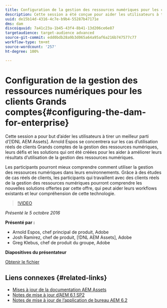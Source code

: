 ```yaml
---
title: Configuration de la gestion des ressources numériques pour les clients Grands comptes
description: Cette session a été conçue pour aider les utilisateurs à tirer un meilleur parti d’AEM Assets. Arnold Espos se concentrera sur les cas d’utilisation réels de clients Grands comptes de la gestion des ressources numériques, leurs défis et les solutions qui ont été créées pour les aider à améliorer leurs résultats d’utilisation de la gestion des ressources numériques.   Les participants pourront mieux comprendre comment utiliser la gestion des ressources numériques dans leurs environnements. Grâce à des études de cas réels de clients, les participants qui travaillent avec des clients réels de la gestion des ressources numériques pourront comprendre les nouvelles solutions offertes par cette offre, qui peut aider leurs workflows existants et leur compréhension de cette technologie.
uuid: de15b14d-4316-4c7e-b9b4-55287b47171e
dms: dam
discoiquuid: 7a41c23a-1b45-43f4-8b41-13d206ce6e87
targetaudience: target-audience advanced
source-git-commit: edd0bdb28a9b3d065a64a95af6a216b747577c77
workflow-type: tm+mt
source-wordcount: '257'
ht-degree: 100%

---
```


# Configuration de la gestion des ressources numériques pour les clients Grands comptes{#configuring-the-dam-for-enterprise}

Cette session a pour but d’aider les utilisateurs à tirer un meilleur parti d’[!DNL AEM Assets]. Arnold Espos se concentrera sur les cas d’utilisation réels de clients Grands comptes de la gestion des ressources numériques, leurs défis et les solutions qui ont été créées pour les aider à améliorer leurs résultats d’utilisation de la gestion des ressources numériques.

Les participants pourront mieux comprendre comment utiliser la gestion des ressources numériques dans leurs environnements. Grâce à des études de cas réels de clients, les participants qui travaillent avec des clients réels de la gestion des ressources numériques pourront comprendre les nouvelles solutions offertes par cette offre, qui peut aider leurs workflows existants et leur compréhension de cette technologie.

>[!VIDEO](https://video.tv.adobe.com/v/19298/?quality=9)

*Présenté le 5 octobre 2016*

**Présenté par :**

* Arnold Espos, chef principal de produit, Adobe
* Josh Ramirez, chef de produit, [!DNL AEM Assets], Adobe
* Greg Klebus, chef de produit du groupe, Adobe

**Diapositives du présentateur**

[Obtenir le fichier](assets/assets-webinar-oct5final.pdf)

## Liens connexes {#related-links}

* [Mises à jour de la documentation AEM Assets](https://docs.adobe.com/content/docs/fr/aem/recent-documentation-updates.html)
* [Notes de mise à jour d’AEM 6.1 SP2](https://docs.adobe.com/docs/fr/aem/6-1/release-notes-sp2.html)
* [Notes de mise à jour de l’application de bureau AEM 6.2](https://docs.adobe.com/docs/en/aem/6-2/desktop-app-release-notes.html)